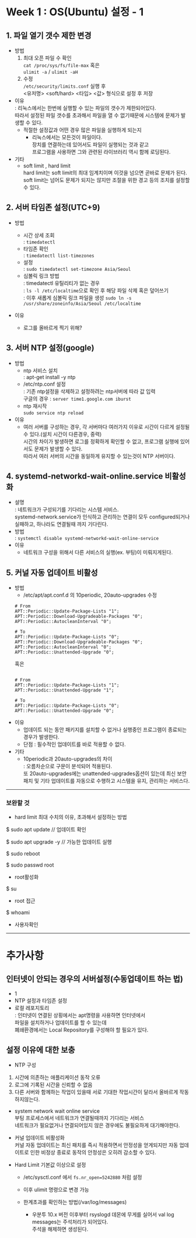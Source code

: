 # Week 1 : OS(Ubuntu) 설정 - 1  

## 1. 파일 열기 갯수 제한 변경
- 방법  
    1. 최대 오픈 파일 수 확인  
    `cat /proc/sys/fs/file-max` 혹은  
    `ulimit -a` / `ulimit -aH`
    2. 수정  
    `/etc/security/limits.conf` 실행 후  
    <유저명> <soft/hard> <타입> <값> 형식으로 설정 후 저장 
- 이유  
    : 리눅스에서는 한번에 실행할 수 있는 파일의 갯수가 제한되어있다.  
    따라서 설정된 파일 갯수를 초과해서 파일을 열 수 없기때문에 시스템에 문제가 발생할 수 있다.  
    + 적절한 설정값과 어떤 경우 많은 파일을 실행하게 되는지
        - 리눅스에서는 모든것이 파일이다.  
        장치를 연결하는데 있어서도 파일이 실행되는 것과 같고  
        프로그램을 사용하면 그와 관련된 라이브러리 역시 함께 로딩된다.  
- 기타  
    - soft limit , hard limit  
    hard limit는 soft limit의 최대 임계치이며 이것을 넘으면 곧바로 문제가 된다.  
    soft limit는 넘어도 문제가 되지는 않지만 조절을 위한 경고 등의 조치를 설정할 수 있다.  

## 2. 서버 타임존 설정(UTC+9)
- 방법
    - 시간 상세 조회  
    : `timedatectl`
    - 타임존 확인  
    : `timedatectl list-timezones`
    - 설정  
    : `sudo timedatectl set-timezone Asia/Seoul`
    - 심볼릭 링크 방법  
    : timedatectl 유틸리티가 없는 경우  
    : `ls -l /etc/localtime`으로 확인 후 해당 파일 삭제 혹은 덮어쓰기  
    : 이후 새롭게 심볼릭 링크 파일을 생성 `sudo ln -s /usr/share/zoneinfo/Asia/Seoul /etc/localtime`

- 이유
    - 로그를 올바르게 찍기 위해?

## 3. 서버 NTP 설정(google)
- 방법
    - ntp 서비스 설치  
    : apt-get install -y ntp
    - /etc/ntp.conf 설정  
    : 기존 ntp설정을 삭제하고 설정하려는 ntp서버에 따라 값 입력  
    구글의 경우 : `server time1.google.com iburst`
    - ntp 재시작  
    `sudo service ntp reload`  
- 이유
    - 여러 서버를 구성하는 경우, 각 서버마다 여러가지 이유로 시간이 다르게 설정될 수 있다.(설치 시간이 다른경우, 중력)  
    시간의 차이가 발생하면 로그를 정확하게 확인할 수 없고, 프로그램 실행에 있어서도 문제가 발생할 수 있다.  
    따라서 여러 서버의 시간을 동일하게 유지할 수 있는것이 NTP 서버이다.  

## 4. systemd-networkd-wait-online.service 비활성화
- 설명  
    : 네트워크가 구성되기를 기다리는 시스템 서비스.  
    systemd-network.service가 인식하고 관리하는 연결이 모두 configured되거나 실패하고, 하나라도 연결될때 까지 기다린다.
- 방법  
    : `systemctl disable systemd-networkd-wait-online-service`
- 이유
    - 네트워크 구성을 위해서 다른 서비스의 실행(ex. 부팅)이 미뤄지게된다.  

## 5. 커널 자동 업데이트 비활성
- 방법  
    - /etc/apt/apt.conf.d 의 10periodic, 20auto-upgrades 수정  
    ```
    # From
    APT::Periodic::Update-Package-Lists "1";
    APT::Periodic::Download-Upgradeable-Packages "0";
    APT::Periodic::AutocleanInterval "0";

    # To
    APT::Periodic::Update-Package-Lists "0";
    APT::Periodic::Download-Upgradeable-Packages "0";
    APT::Periodic::AutocleanInterval "0";
    APT::Periodic::Unattended-Upgrade "0";

    ```  
    혹은
    ```

    # From
    APT::Periodic::Update-Package-Lists "1";
    APT::Periodic::Unattended-Upgrade "1";

    # To
    APT::Periodic::Update-Package-Lists "0";
    APT::Periodic::Unattended-Upgrade "0";

    ```
- 이유  
    - 업데이트 되는 동안 패키지를 설치할 수 없거나 실행중인 프로그램이 종료되는 경우가 발생한다.  
    - 단점 : 필수적인 업데이트를 바로 적용할 수 없다.
- 기타  
    - 10periodic과 20auto-upgrades의 차이  
    : 오름차순으로 구문이 분석되어 적용된다.  
    또 20auto-upgrades에는 unattended-upgrades옵션이 있는데 최신 보안 패치 및 기타 업데이트를 자동으로 수행하고 시스템을 유지, 관리하는 서비스다.


---
### 보완할 것
- hard limit 최대 수치의 이유, 초과해서 설정하는 방법

$ sudo apt update
// 업데이트 확인

$ sudo apt upgrade -y
// 가능한 업데이트 실행


$ sudo reboot


$ sudo passwd root
- root활성화

$ su
- root 접근

$ whoami
- 사용자확인

---

# 추가사항

## 인터넷이 안되는 경우의 서버설정(수동업데이트 하는 법)
 - 1
 - NTP 설정과 타임존 설정
 - 로컬 레포지토리  
 : 인터넷이 연결된 상횡에서는 apt명령을 사용하면 인터넷에서  
 파일을 설치하거나 업데이트를 할 수 있는데  
 폐쇄환경에서는 Local Repository를 구성해야 할 필요가 있다.  

## 설정 이유에 대한 보충
- NTP 구성  
1. 시간에 의존하는 애플리케이션 동작 오류
2. 로그에 기록된 시간을 신뢰할 수 없음
3. 다른 서버와 함께하는 작업이 있을때 서로 기대한 작업시간이 달라서 올바르게 작동하지않는다.

- system network wait online service  
부팅 프로세스에서 네트워크가 연결될때까지 기다리는 서비스  
네트워크가 필요없거나 연결되어있지 않은 경우에도 불필요하게 대기해야한다.

- 커널 업데이트 비활성화  
커널 자동 업데이트는 최신 패치를 즉시 적용하면서 안정성을 얻게되지만 자동 업데이트로 인한 비정상 종료로 동작의 안정성은 오히려 감소할 수 있다.

- Hard Limit 기본값 이상으로 설정  
    - /etc/sysctl.conf 에서 `fs.nr_open=5242880` 처럼 설정
    - 이후 ulimit 명령으로 변경 가능

    - 한계초과를 확인하는 방법(/var/log/messages)
        - 우분투 10.x 버전 이후부터 rsyslogd 데몬에 무게를 실어서 val log messages는 주석처리가 되어있다.  
        주석을 해제하면 생성된다.